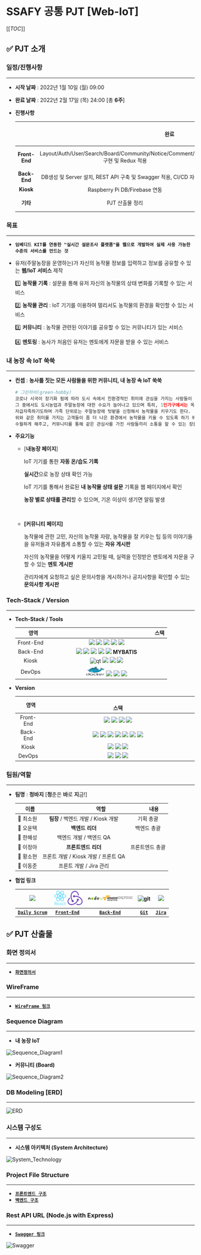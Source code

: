 #  SSAFY 공통 PJT [Web-IoT]

[[_TOC_]]



## ✅ PJT 소개

### 일정/진행사항

---

- **시작 날짜** : 2022년 1월 10일 (월) 09:00
- **완료 날짜** : 2022년 2월 17일 (목) 24:00 [총 **6주**]

- **진행사항**

    |               |  　　　　　　　　　　　　　　　　　완료       |      　　　  예정 [2월 10일 (목) ~ ]         |
    | :-----------: | :----------------------------------------------------------: | :-------------------------------------: |
    | **Front-End** | Layout/Auth/User/Search/Board/Community/Notice/Comment/Admin 구현 및 Redux 적용 | Main/MyFarm 구현 후, 추가 기능 구현, QA |
    | **Back-End**  | DB생성 및 Server 설치, REST API 구축 및 Swagger 적용,  CI/CD 자동배포 |           추가 기능 구현, QA            |
    |   **Kiosk**   |                Raspberry Pi DB/Firebase 연동                 |                    -                    |
    |   **기타**    |                       PJT 산출물 정리                        |         UCC 제작, 최종발표 준비         |





### 목표

---

- **`임베디드 KIT를 연동한 "실시간 설문조사 플랫폼"을 웹으로 개발하여 실제 사용 가능한 수준의 서비스를 만드는 것`**

- 유저(주말농장을 운영하는)가  자신의 농작물 정보를 입력하고 정보를 공유할 수 있는 **웹/IoT 서비스** 제작

  1️⃣ **농작물 기록** : 설문을 통해 유저 자신의 농작물의 상태 변화를 기록할 수 있는 서비스

  2️⃣ **농작물 관리** : IoT 기기를 이용하여 멀리서도 농작물의 환경을 확인할 수 있는 서비스

  3️⃣ **커뮤니티** : 농작물 관련된 이야기를 공유할 수 있는 커뮤니티가 있는 서비스

  4️⃣ **멘토링** : 농사가 처음인 유저는 멘토에게 자문을 받을 수 있는 서비스





### 내 농장 속 IoT 쑥쑥

---

- **컨셉** : **농사를 짓는 모든 사람들을 위한 커뮤니티, 내 농장 속 IoT 쑥쑥**
    ```python
    # 그린하비(green-hobby)
    코로나 시국이 장기화 됨에 따라 도시 속에서 친환경적인 취미에 관심을 가지는 사람들이 늘어나고 있다.
    그 중에서도 도시농업과 주말농장에 대한 수요가 늘어나고 있으며 특히, 1인가구에서는 옥상에 작은 텃밭을 가꾸어
    자급자족하기도하며 가족 단위로는 주말농장에 텃밭을 신청해서 농작물을 키우기도 한다.
    위와 같은 취미를 가지는 고객들이 좀 더 나은 환경에서 농작물을 키울 수 있도록 하기 위해 농작물의 기록과 관리를
    수월하게 해주고, 커뮤니티를 통해 같은 관심사를 가진 사람들끼리 소통을 할 수 있는 장을 마련해주고자 한다.
    ```



- **주요기능**

  - [**내농장 페이지**]

    IoT 기기를 통한 **자동 온/습도 기록**

    **실시간**으로 농장 상태 확인 가능

    IoT 기기를 통해서 완료된 **내 농작물 상태 설문** 기록을 웹 페이지에서 확인

    **농장 별로 상태를 관리**할 수 있으며, 기온 이상이 생기면 알림 발생

  <br>

  - **[커뮤니티 페이지]**

    농작물에 관한 고민, 자신의 농작물 자랑, 농작물을 잘 키우는 팁 등의 이야기들을 유저들과 자유롭게 소통할 수 있는 **자유 게시판**

    자신의 농작물을 어떻게 키울지 고민될 때, 실력을 인정받은 멘토에게 자문을 구할 수 있는 **멘토 게시판**

    관리자에게 요청하고 싶은 문의사항을 게시하거나 공지사항을 확인할 수 있는 **문의사항 게시판**






### Tech-Stack / Version

---

- **Tech-Stack / Tools**

    | 　영역    |      　　　　　　　　　　　　　　　　　　　　 스택                             |
    | :-------: | :----------------------------------------------------------: |
    | Front-End | <img src="https://img.shields.io/badge/React-20232A?style=for-the-badge&logo=react&logoColor=61DAFB"/> <img src="https://img.shields.io/badge/Redux-593D88?style=for-the-badge&logo=redux&logoColor=white"/> <img src="https://img.shields.io/badge/JavaScript-323330?style=for-the-badge&logo=javascript&logoColor=F7DF1E"/> <img src="https://img.shields.io/badge/Material%20UI-007FFF?style=for-the-badge&logo=mui&logoColor=white"/> <img src="https://img.shields.io/badge/styled--components-DB7093?style=for-the-badge&logo=styled-components&logoColor=white"/> |
    | Back-End  | <img src="https://img.shields.io/badge/Node.js-339933?style=for-the-badge&logo=nodedotjs&logoColor=white"/> <img src="https://img.shields.io/badge/Swagger-85EA2D?style=for-the-badge&logo=Swagger&logoColor=white"/> <img src="https://img.shields.io/badge/JWT-000000?style=for-the-badge&logo=JSON%20web%20tokens&logoColor=white"/> <img src="https://img.shields.io/badge/Express.js-000000?style=for-the-badge&logo=express&logoColor=white"/> <img src="https://img.shields.io/badge/Postman-FF6C37?style=for-the-badge&logo=Postman&logoColor=white"/>  **MYBATIS** |
    |   Kiosk   | <img src="https://upload.wikimedia.org/wikipedia/commons/0/0b/Qt_logo_2016.svg" alt="qt" width="50" height="28"/> <img src="https://img.shields.io/badge/Raspberry%20Pi-A22846?style=for-the-badge&logo=Raspberry%20Pi&logoColor=white"/> <img src="https://img.shields.io/badge/Linux-FCC624?style=for-the-badge&logo=linux&logoColor=black"/> <img src="https://img.shields.io/badge/firebase-ffca28?style=for-the-badge&logo=firebase&logoColor=black"/> |
    |  DevOps   | <img src="https://raw.githubusercontent.com/devicons/devicon/master/icons/docker/docker-original-wordmark.svg" alt="docker" width="50" height="28"/> <img src="https://img.shields.io/badge/MySQL-005C84?style=for-the-badge&logo=mysql&logoColor=white"/> <img src="https://img.shields.io/badge/Jenkins-D24939?style=for-the-badge&logo=Jenkins&logoColor=white"/> <img src="https://img.shields.io/badge/Amazon_AWS-FF9900?style=for-the-badge&logo=amazonaws&logoColor=white"/> |



- **Version**

    |　영역    | 　　　　　　　　　　　　　　　　　　　　　　　　　　　　스택     |
    | :-------: | :----------------------------------------------------------: |
    | Front-End | <img src="https://img.shields.io/badge/REACT-17.0.0-76B900?style=for-the-badge&logo=react&logoColor=white"/> <img src="https://img.shields.io/badge/REDUX-4.1.2-76B900?style=for-the-badge&logo=redux&logoColor=white"/> <img src="https://img.shields.io/badge/MATERIAL UI-5.2.8-76B900?style=for-the-badge&logo=mui&logoColor=white"/> <img src="https://img.shields.io/badge/STYLED COMPONENTS-5.3.3-76B900?style=for-the-badge&logo=styledcomponents&logoColor=white"/> |
    | Back-End  | <img src="https://img.shields.io/badge/NODE.JS-16.13.2-93b023?&style=for-the-badge&logo=node.js&logoColor=white"/> <img src="https://img.shields.io/badge/SWAGGER-6.1.0-93b023?&style=for-the-badge&logo=swagger&logoColor=white"/> <img src="https://img.shields.io/badge/jwt-8.5.1-93b023?&style=for-the-badge&logo=&logoColor=white"/> <img src="https://img.shields.io/badge/EXPRESS.JS-4.17.1-93b023?&style=for-the-badge&logo=express&logoColor=white"/> <img src="https://img.shields.io/badge/mybatis-0.6.5-93b023?&style=for-the-badge&logo=&logoColor=white"/> <img src="https://img.shields.io/badge/cors-2.8.5-93b023?&style=for-the-badge&logo=&logoColor=white"/> <img src="https://img.shields.io/badge/multer-1.4.4-93b023?&style=for-the-badge&logo=&logoColor=white"/> |
    |   Kiosk   | <img src="https://img.shields.io/badge/qt-5.0.0-93b023?&style=for-the-badge&logo=qt&logoColor=white"/> <img src="https://img.shields.io/badge/raspberry pi-4.0.0-93b023?&style=for-the-badge&logo=raspberrypi&logoColor=white"/> <img src="https://img.shields.io/badge/linux-11.0.0-93b023?&style=for-the-badge&logo=linux&logoColor=white"/> |
    |  DevOps   | <img src="https://img.shields.io/badge/docker-20.10.12-93b023?&style=for-the-badge&logo=docker&logoColor=white"/> <img src="https://img.shields.io/badge/MYSQL-8.0.28-93b023?&style=for-the-badge&logo=mysql&logoColor=white"/> <img src="https://img.shields.io/badge/jenkins-2.319.2-93b023?&style=for-the-badge&logo=jenkins&logoColor=white"/> |





### 팀원/역할

---

- **팀명** : **청바지** [**청**춘은 **바**로 **지**금!]

    |  　이름   |         　　　　　      　  역할                 |     　　 내용       |
    | :------: | :----------------------------------: | :-------------: |
    | 🦆 최소원 | **팀장** / 백엔드 개발 / Kiosk 개발  |    기획 총괄    |
    | 🐫 오윤택 |           **백엔드 리더**            |   백엔드 총괄   |
    | 🐹 한혜성 |       백엔드 개발 / 백엔드 QA        |                 |
    | 🐸 이정아 |         **프론트엔드 리더**          | 프론트엔드 총괄 |
    | 🐂 황소현 | 프론트 개발 / Kiosk 개발 / 프론트 QA |                 |
    | 🦍 이동준 |       프론트 개발 / Jira 관리        |                 |



- **협업 링크**

    | <img src="https://img.shields.io/badge/Notion-000000?style=for-the-badge&logo=notion&logoColor=white"/> | <img src="https://raw.githubusercontent.com/devicons/devicon/master/icons/react/react-original-wordmark.svg" alt="react" width="40" height="40"/><img src="https://raw.githubusercontent.com/devicons/devicon/master/icons/redux/redux-original.svg" alt="redux" width="40" height="40"/> | <img src="https://raw.githubusercontent.com/devicons/devicon/master/icons/nodejs/nodejs-original-wordmark.svg" alt="nodejs" width="40" height="40"/><img src="https://raw.githubusercontent.com/devicons/devicon/master/icons/amazonwebservices/amazonwebservices-original-wordmark.svg" alt="aws" width="40" height="40"/><img src="https://raw.githubusercontent.com/devicons/devicon/master/icons/express/express-original-wordmark.svg" alt="express" width="40" height="40"/> | <img src="https://www.vectorlogo.zone/logos/git-scm/git-scm-icon.svg" alt="git" width="40" height="40"/> | <img src="https://img.shields.io/badge/Jira-0052CC?style=for-the-badge&logo=Jira&logoColor=white"/> |
    | :----------------------------------------------------------: | :----------------------------------------------------------: | :----------------------------------------------------------: | :----------------------------------------------------------: | :----------------------------------------------------------: |
    | [**`Daily Scrum`**](https://www.notion.so/5934c5579cec4460818bad76641363d0?v=700fdcd203754c4088ba9a5bd50e91aa) | [**`Front-End`**](https://www.notion.so/7d5b4d3e84124c64958ed97303ce58fd?v=00ee4f8f6580469eb70adea42717ac00) | [**`Back-End`**](https://www.notion.so/c4cc58fb3024432aa3bd71a0e670e05d?v=9995e22893534bb9ab2d5edfc1e4ff51) | [**`Git`**](https://www.notion.so/GIT-15a1490c08fb4a89b1e1eca7494a0787) | [**`Jira`**](https://www.notion.so/JIRA-1d2c1288517c45719a3fc98346f8d153) |





## ✅ PJT 산출물

### 화면 정의서

---

- [**`화면정의서`**](Outputs/화면정의서/화면정의서.pdf)





### WireFrame

---

- [**`WireFrame 링크`**](https://www.figma.com/file/wJljaT4emh58AyRgm6U667/%EC%91%A5%EC%91%A5?node-id=0%3A1)





### Sequence Diagram

---

- **내 농장 IoT** 

![Sequence_Diagram1](/uploads/cc68a739ecfbcfe1c9d787ae1337c450/Sequence_Diagram1.png)



-  **커뮤니티 (Board)**

![Sequence_Diagram2](/uploads/bfc0ac9a172937bae4759cce34479dd2/Sequence_Diagram2.PNG)




### DB Modeling [ERD]

---

![ERD](/uploads/e0d2c3e6cdc3360129f785be00f0c0de/ERD.png)




### 시스템 구성도

---

- **시스템 아키텍처 (System Architecture)**

![System_Technology](/uploads/e663cb85e01461ef2d95500d05bcd018/System_Technology.png)




### Project File Structure

---
- [**`프론트엔드 구조`**](https://bronzed-gateway-8e0.notion.site/9f89212c19d94ea599a571e9501b7bac)
- [**`백엔드 구조`**](https://bronzed-gateway-8e0.notion.site/91042099bb6440fd88c4bfa48a3e4dcd)






### Rest API URL (Node.js with Express)

---

- [**`Swagger 링크`**](http://52.79.38.33:3001/api-docs/#/)

![Swagger](/uploads/ce2786b26961e2cc8c74ed64aced33ee/Swagger.png)

